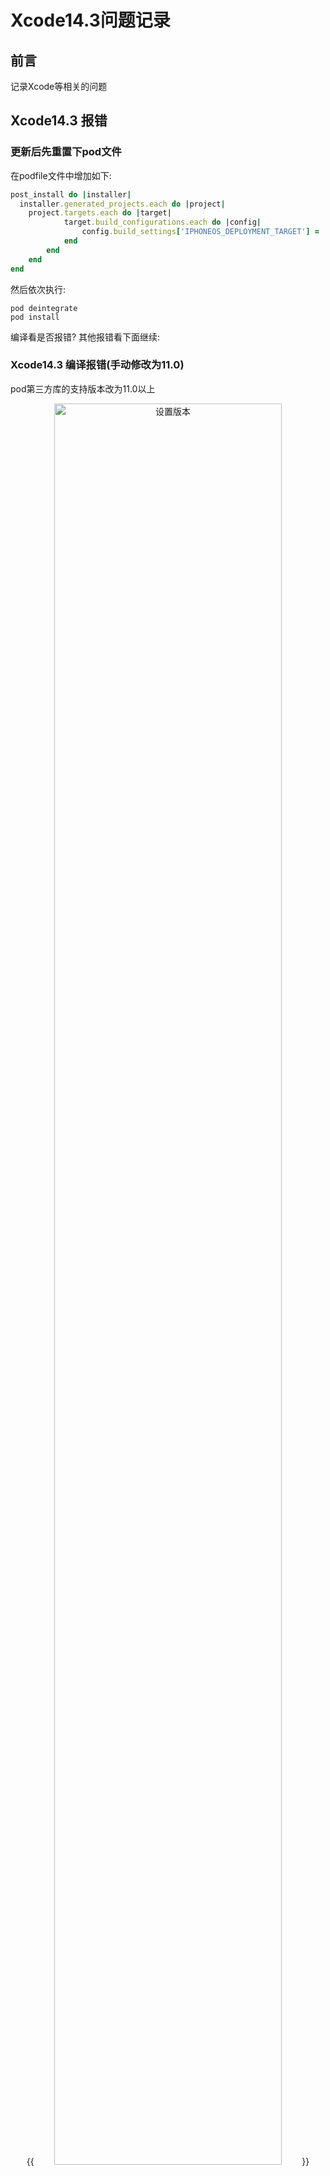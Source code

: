 # Xcode14.3问题记录

<!--more-->
## 前言
记录Xcode等相关的问题
## Xcode14.3 报错
### 更新后先重置下pod文件
在podfile文件中增加如下:

```ruby
post_install do |installer|
  installer.generated_projects.each do |project|
    project.targets.each do |target|
            target.build_configurations.each do |config|
                config.build_settings['IPHONEOS_DEPLOYMENT_TARGET'] = '11.0'
            end
        end
    end
end
```

然后依次执行:

```
pod deintegrate
pod install
```
编译看是否报错? 其他报错看下面继续:
### Xcode14.3 编译报错(手动修改为11.0)
pod第三方库的支持版本改为11.0以上
<center>
{{<image src="https://raw.githubusercontent.com/andy90s/blog-image/master/blog/images/202304031423551.png" title="设置版本" width="85%">}}
<div style="color:#717171;font-size:14px;font-weight:normal"> <b> 设置版本 </b>  </div>
</center>

### Xcode14.3 打包报错`command phasescriptexecution failed with a nonzero exit code`
如图脚本文件增加 `-f`
<center>
{{<image src="https://raw.githubusercontent.com/andy90s/blog-image/master/blog/images/202304031451060.png" title="示例" width="95%">}}
<div style="color:#717171;font-size:14px;font-weight:normal"> <b> 示例 </b>  </div>
</center>

更新: 新版本cocoapods已修复此问题, 无需手动修改


### iOS13系统闪退问题
最新发现, 已退回14.2 , 坑!

崩溃日志:
```
Date/Time:           2023-04-06 10:25:29.5699 +0800
Launch Time:         2023-04-06 10:25:29.5246 +0800
OS Version:          iPhone OS 13.7 (17H35)
Release Type:        User
Baseband Version:    7.70.01
Report Version:      104

Exception Type:  EXC_CRASH (SIGABRT)
Exception Codes: 0x0000000000000000, 0x0000000000000000
Exception Note:  EXC_CORPSE_NOTIFY
Termination Description: DYLD, Assertion failed: (gotLocation), function applyFixupsToImage_block_invoke_3, file /Library/Caches/com.apple.xbs/Sources/dyld/dyld-750.4.2/dyld3/Loading.cpp, line 779.
Highlighted by Thread:  0

Backtrace not available

Unknown thread crashed with ARM Thread State (64-bit):
    x0: 0x0000000000000006   x1: 0x0000000000000009   x2: 0x000000016d117e70   x3: 0x0000000000000014
    x4: 0x000000016d117a70   x5: 0x0000000000000000   x6: 0x000000016d1187f0   x7: 0x000000016d118908
    x8: 0x0000000000000020   x9: 0x0000000000000009  x10: 0x2e342e3035372d64  x11: 0x2f33646c79642f32
   x12: 0x2f33646c79642f32  x13: 0x2e676e6964616f4c  x14: 0x6e696c202c707063  x15: 0x000a2e3937372065
   x16: 0x0000000000000209  x17: 0x0000000000000000  x18: 0x0000000000000000  x19: 0x0000000000000000
   x20: 0x000000016d117a70  x21: 0x0000000000000014  x22: 0x000000016d117e70  x23: 0x0000000000000009
   x24: 0x0000000000000006  x25: 0x0000000000000392  x26: 0x000000000000030a  x27: 0x000000010758ac70
   x28: 0x0000000000117cf0   fp: 0x000000016d117a40   lr: 0x000000010784fee8
    sp: 0x000000016d117a00   pc: 0x0000000107848f68 cpsr: 0x40000000
   esr: 0x00000000  Address size fault

Binary images description not available

Error Formulating Crash Report:
Failed to create CSSymbolicatorRef - corpse still valid ¯\_(ツ)_/¯

EOF
```


